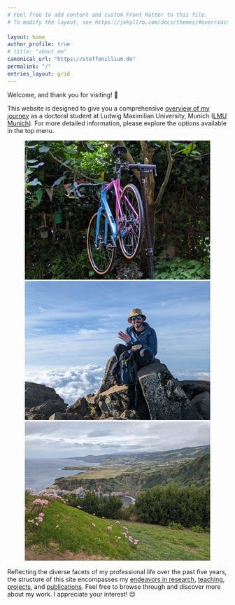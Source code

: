 ```yaml
---
# Feel free to add content and custom Front Matter to this file.
# To modify the layout, see https://jekyllrb.com/docs/themes/#overriding-theme-defaults

layout: home
author_profile: true
# title: "about me"
canonical_url: "https://steffenillium.de"
permalink: "/"
entries_layout: grid
---
```


Welcome, and thank you for visiting! :wave:

This website is designed to give you a comprehensive [overview of my journey](/about) as a doctoral student at Ludwig Maximilian University, Munich ([LMU Munich](https://www.lmu.de)). 
For more detailed information, please explore the options available in the top menu.<br>
<figure class="third">
  <img src="/assets/images/photo/bike.jpg" alt="Bike in the Garden">

  <img src="/assets/images/photo/vulkan_wave.jpg" alt="Waving on top of a Vulcano">
  
  <img src="/assets/images/photo/azores.jpg" alt="Rough, stormy coastline of the Azores with pink flowers on green gras in foreground">
</figure>

Reflecting the diverse facets of my professional life over the past five years, the structure of this site encompasses my [endeavors in research](/research), [teaching](\teaching), [projects](/projects), and [publications](/publications). Feel free to browse through and discover more about my work. I appreciate your interest! :blush:
